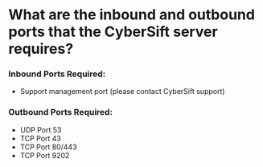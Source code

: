# What are the inbound and outbound ports that the CyberSift server requires?

### Inbound Ports Required:

- Support management port (please contact CyberSift support)

### Outbound Ports Required:

- UDP Port 53
- TCP Port 43
- TCP Port 80/443
- TCP Port 9202
